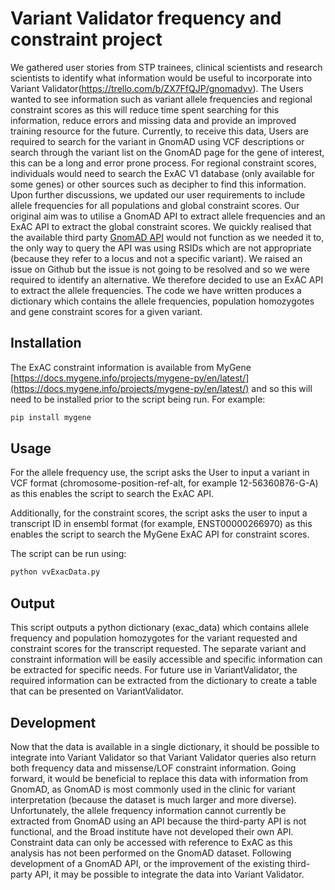 # Variant Validator frequency and constraint project

We gathered user stories from STP trainees, clinical scientists and research scientists to identify what information would be useful to incorporate into Variant Validator(https://trello.com/b/ZX7FfQJP/gnomadvv). The Users wanted to see information such as variant allele frequencies and regional constraint scores as this will reduce time spent searching for this information, reduce errors and missing data and provide an improved training resource for the future. Currently, to receive this data, Users are required to search for the variant in GnomAD using VCF descriptions or search through the variant list on the GnomAD page for the gene of interest, this can be a long and error prone process. For regional constraint scores, individuals would need to search the ExAC V1 database (only available for some genes) or other sources such as decipher to find this information. Upon further discussions, we updated our user requirements to include allele frequencies for all populations and global constraint scores. Our original aim was to utilise a GnomAD API to extract allele frequencies and an ExAC API to extract the global constraint scores. We quickly realised that the available third party [GnomAD API](https://github.com/furkanmtorun/gnomad_python_api) would not function as we needed it to, the only way to query the API was using RSIDs which are not appropriate (because they refer to a locus and not a specific variant). We raised an issue on Github but the issue is not going to be resolved and so we were required to identify an alternative. We therefore decided to use an ExAC API to extract the allele frequencies. The code we have written produces a dictionary which contains the allele frequencies, population homozygotes and gene constraint scores for a given variant.

## Installation

The ExAC constraint information is available from MyGene [https://docs.mygene.info/projects/mygene-py/en/latest/](https://docs.mygene.info/projects/mygene-py/en/latest/) and so this will need to be installed prior to the script being run. For example:

```bash
pip install mygene
```

## Usage

For the allele frequency use, the script asks the User to input a variant in VCF format (chromosome-position-ref-alt, for example 12-56360876-G-A) as this enables the script to search the ExAC API. 

Additionally, for the constraint scores, the script asks the user to input a transcript ID in ensembl format (for example, ENST00000266970) as this enables the script to search the MyGene ExAC API for constraint scores.

The script can be run using:

```bash
python vvExacData.py
```

## Output

This script outputs a python dictionary (exac_data) which contains allele frequency and population homozygotes for the variant requested and constraint scores for the transcript requested. The separate variant and constraint information will be easily accessible and specific information can be extracted for specific needs. For future use in VariantValidator, the required information can be extracted from the dictionary to create a table that can be presented on VariantValidator. 

##  Development

Now that the data is available in a single dictionary, it should be possible to integrate into Variant Validator so that Variant Validator queries also return both frequency data and missense/LOF constraint information. Going forward, it would be beneficial to replace this data with information from GnomAD, as GnomAD is most commonly used in the clinic for variant interpretation (because the dataset is much larger and more diverse). Unfortunately, the allele frequency information cannot currently be extracted from GnomAD using an API because the third-party API is not functional, and the Broad institute have not developed their own API. Constraint data can only be accessed with reference to ExAC as this analysis has not been performed on the GnomAD dataset. Following development of a GnomAD API, or the improvement of the existing third-party API, it may be possible to integrate the data into Variant Validator.